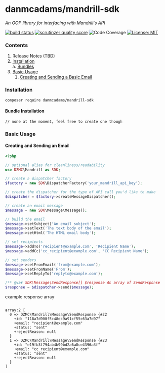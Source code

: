 # danmcadams/mandrill-sdk
_An OOP library for interfacing with Mandrill's API_

[![build status](https://scrutinizer-ci.com/g/danmcadams/mandrill-sdk/badges/build.png?b=master)](https://scrutinizer-ci.com/g/danmcadams/mandrill-sdk/)
[![scrutinzer quality score](https://scrutinizer-ci.com/g/danmcadams/mandrill-sdk/badges/quality-score.png?b=master)](https://scrutinizer-ci.com/g/danmcadams/mandrill-sdk/)
![Code Coverage](https://scrutinizer-ci.com/g/danmcadams/mandrill-sdk/badges/coverage.png?b=master)
[![License: MIT](https://img.shields.io/badge/License-MIT-yellow.svg)](https://opensource.org/licenses/MIT)

### Contents
1. Release Notes (TBD)
2. [Installation](#installation)  
    a. [Bundles](#bundle-installation)
2. [Basic Usage](#basic-usage)  
    1. [Creating and Sending a Basic Email](#basic-email)

### <a name="installation">Installation</a>

`composer require danmcadams/mandrill-sdk`

#### <a name="bundle-installation">Bundle Installation</a>
`// none at the moment, feel free to create one though`

### <a name="basic-usage">Basic Usage</a>

#### <a name="basic-email">Creating and Sending an Email</a>
```php
<?php

// optional alias for cleanliness/readability
use DZMC\Mandrill as SDK;

// create a dispatcher factory
$factory = new SDK\DispatcherFactory('your_mandrill_api_key');

// create the dispatcher for the type of API call you'd like to make
$dispatcher = $factory->createMessageDispatcher();

// create an email message
$message = new SDK\Message\Message();

// build the email
$message->setSubject('An email subject');
$message->setText('The text body of the email');
$message->setHtml('The HTML email body');

// set recipients
$message->addTo('recipient@example.com', 'Recipient Name');
$message->addCc('cc_recipient@example.com', 'CC Recipient Name');

// set senders
$message->setFromEmail('from@example.com');
$message->setFromName('From');
$message->setReplyTo('replyto@example.com');

/** @var SDK\Message\SendResponse[] $response An array of SendResponse objects */
$response = $dispatcher->send($message);

```

example response array
```

array:2 [
  0 => DZMC\Mandrill\Message\SendResponse {#22
    +id: "118a7d900f5c48ec9a91cf55c63a7d97"
    +email: "recipient@example.com"
    +status: "sent"
    +rejectReason: null
  }
  1 => DZMC\Mandrill\Message\SendResponse {#23
    +id: "e19fb3f794ab4b99bd2a6a8ce4396a3f"
    +email: "cc_recipient@example.com"
    +status: "sent"
    +rejectReason: null
  }
]
````
